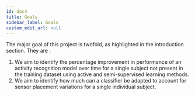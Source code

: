 ```yaml
---
id: doc4
title: Goals 
sidebar_label: Goals
custom_edit_url: null
---
```


The major goal of this project is twofold, as highlighted in the introduction section.
They are :

1. We aim to identify the percentage improvement in performance of an activity recognition model over time for a single subject not present in the training dataset using active and semi-supervised learning methods.
2. We aim to identify how much can a classifier be adapted to account for sensor placement variations for a single individual subject. 

